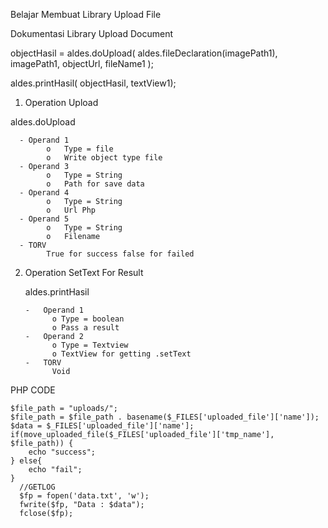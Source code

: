 Belajar Membuat Library Upload File 



Dokumentasi Library Upload Document


objectHasil = aldes.doUpload(
                        aldes.fileDeclaration(imagePath1),
                        imagePath1,
                        objectUrl,
                        fileName1 
            		);

aldes.printHasil(
        objectHasil,
        textView1);


1.	Operation Upload

aldes.doUpload

      -	Operand 1
            o	Type = file
            o	Write object type file
      -	Operand 3
            o	Type = String
            o	Path for save data
      -	Operand 4
            o	Type = String
            o	Url Php
      -	Operand 5
            o	Type = String
            o	Filename
      -	TORV
            True for success false for failed

2.	Operation SetText For Result

      aldes.printHasil

        -	Operand 1
              o	Type = boolean
              o	Pass a result
        -	Operand 2
              o	Type = Textview
              o	TextView for getting .setText
        -	TORV
              Void





PHP CODE


    $file_path = "uploads/";
    $file_path = $file_path . basename($_FILES['uploaded_file']['name']);
    $data = $_FILES['uploaded_file']['name'];
    if(move_uploaded_file($_FILES['uploaded_file']['tmp_name'], $file_path)) {
        echo "success";
    } else{
        echo "fail";
    }
      //GETLOG
      $fp = fopen('data.txt', 'w');
      fwrite($fp, "Data : $data");
      fclose($fp);

